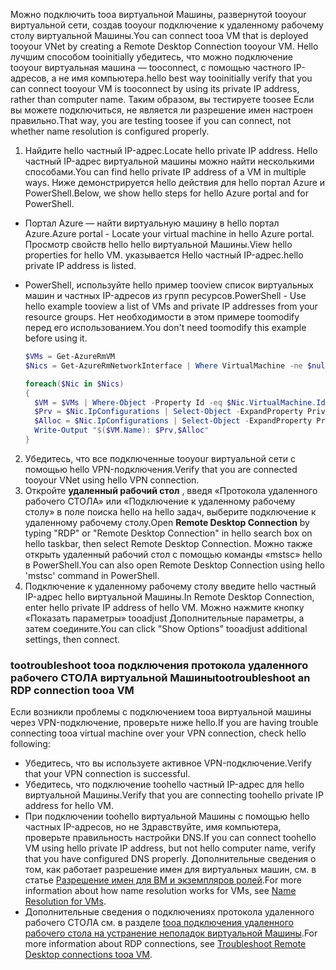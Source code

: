 <span data-ttu-id="df108-101">Можно подключить tooa виртуальной Машины, развернутой tooyour виртуальной сети, создав tooyour подключение к удаленному рабочему столу виртуальной Машины.</span><span class="sxs-lookup"><span data-stu-id="df108-101">You can connect tooa VM that is deployed tooyour VNet by creating a Remote Desktop Connection tooyour VM.</span></span> <span data-ttu-id="df108-102">Hello лучшим способом tooinitially убедитесь, что можно подключение tooyour виртуальная машина — tooconnect, с помощью частного IP-адресов, а не имя компьютера.</span><span class="sxs-lookup"><span data-stu-id="df108-102">hello best way tooinitially verify that you can connect tooyour VM is tooconnect by using its private IP address, rather than computer name.</span></span> <span data-ttu-id="df108-103">Таким образом, вы тестируете toosee Если вы можете подключиться, не является ли разрешение имен настроен правильно.</span><span class="sxs-lookup"><span data-stu-id="df108-103">That way, you are testing toosee if you can connect, not whether name resolution is configured properly.</span></span>

1. <span data-ttu-id="df108-104">Найдите hello частный IP-адрес.</span><span class="sxs-lookup"><span data-stu-id="df108-104">Locate hello private IP address.</span></span> <span data-ttu-id="df108-105">Hello частный IP-адрес виртуальной машины можно найти несколькими способами.</span><span class="sxs-lookup"><span data-stu-id="df108-105">You can find hello private IP address of a VM in multiple ways.</span></span> <span data-ttu-id="df108-106">Ниже демонстрируется hello действия для hello портал Azure и PowerShell.</span><span class="sxs-lookup"><span data-stu-id="df108-106">Below, we show hello steps for hello Azure portal and for PowerShell.</span></span>

  - <span data-ttu-id="df108-107">Портал Azure — найти виртуальную машину в hello портал Azure.</span><span class="sxs-lookup"><span data-stu-id="df108-107">Azure portal - Locate your virtual machine in hello Azure portal.</span></span> <span data-ttu-id="df108-108">Просмотр свойств hello hello виртуальной Машины.</span><span class="sxs-lookup"><span data-stu-id="df108-108">View hello properties for hello VM.</span></span> <span data-ttu-id="df108-109">указывается Hello частный IP-адрес.</span><span class="sxs-lookup"><span data-stu-id="df108-109">hello private IP address is listed.</span></span>

  - <span data-ttu-id="df108-110">PowerShell, используйте hello пример tooview список виртуальных машин и частных IP-адресов из групп ресурсов.</span><span class="sxs-lookup"><span data-stu-id="df108-110">PowerShell - Use hello example tooview a list of VMs and private IP addresses from your resource groups.</span></span> <span data-ttu-id="df108-111">Нет необходимости в этом примере toomodify перед его использованием.</span><span class="sxs-lookup"><span data-stu-id="df108-111">You don't need toomodify this example before using it.</span></span>

    ```powershell
    $VMs = Get-AzureRmVM
    $Nics = Get-AzureRmNetworkInterface | Where VirtualMachine -ne $null

    foreach($Nic in $Nics)
    {
      $VM = $VMs | Where-Object -Property Id -eq $Nic.VirtualMachine.Id
      $Prv = $Nic.IpConfigurations | Select-Object -ExpandProperty PrivateIpAddress
      $Alloc = $Nic.IpConfigurations | Select-Object -ExpandProperty PrivateIpAllocationMethod
      Write-Output "$($VM.Name): $Prv,$Alloc"
    }
    ```

2. <span data-ttu-id="df108-112">Убедитесь, что все подключенные tooyour виртуальной сети с помощью hello VPN-подключения.</span><span class="sxs-lookup"><span data-stu-id="df108-112">Verify that you are connected tooyour VNet using hello VPN connection.</span></span>
3. <span data-ttu-id="df108-113">Откройте **удаленный рабочий стол** , введя «Протокола удаленного рабочего СТОЛА» или «Подключение к удаленному рабочему столу» в поле поиска hello на hello задач, выберите подключение к удаленному рабочему столу.</span><span class="sxs-lookup"><span data-stu-id="df108-113">Open **Remote Desktop Connection** by typing "RDP" or "Remote Desktop Connection" in hello search box on hello taskbar, then select Remote Desktop Connection.</span></span> <span data-ttu-id="df108-114">Можно также открыть удаленный рабочий стол с помощью команды «mstsc» hello в PowerShell.</span><span class="sxs-lookup"><span data-stu-id="df108-114">You can also open Remote Desktop Connection using hello 'mstsc' command in PowerShell.</span></span> 
4. <span data-ttu-id="df108-115">Подключение к удаленному рабочему столу введите hello частный IP-адрес hello виртуальной Машины.</span><span class="sxs-lookup"><span data-stu-id="df108-115">In Remote Desktop Connection, enter hello private IP address of hello VM.</span></span> <span data-ttu-id="df108-116">Можно нажмите кнопку «Показать параметры» tooadjust Дополнительные параметры, а затем соедините.</span><span class="sxs-lookup"><span data-stu-id="df108-116">You can click "Show Options" tooadjust additional settings, then connect.</span></span>

### <a name="tootroubleshoot-an-rdp-connection-tooa-vm"></a><span data-ttu-id="df108-117">tootroubleshoot tooa подключения протокола удаленного рабочего СТОЛА виртуальной Машины</span><span class="sxs-lookup"><span data-stu-id="df108-117">tootroubleshoot an RDP connection tooa VM</span></span>

<span data-ttu-id="df108-118">Если возникли проблемы с подключением tooa виртуальной машины через VPN-подключение, проверьте ниже hello.</span><span class="sxs-lookup"><span data-stu-id="df108-118">If you are having trouble connecting tooa virtual machine over your VPN connection, check hello following:</span></span>

- <span data-ttu-id="df108-119">Убедитесь, что вы используете активное VPN-подключение.</span><span class="sxs-lookup"><span data-stu-id="df108-119">Verify that your VPN connection is successful.</span></span>
- <span data-ttu-id="df108-120">Убедитесь, что подключение toohello частный IP-адрес для hello виртуальной Машины.</span><span class="sxs-lookup"><span data-stu-id="df108-120">Verify that you are connecting toohello private IP address for hello VM.</span></span>
- <span data-ttu-id="df108-121">При подключении toohello виртуальной Машины с помощью hello частных IP-адресов, но не Здравствуйте, имя компьютера, проверьте правильность настройки DNS.</span><span class="sxs-lookup"><span data-stu-id="df108-121">If you can connect toohello VM using hello private IP address, but not hello computer name, verify that you have configured DNS properly.</span></span> <span data-ttu-id="df108-122">Дополнительные сведения о том, как работает разрешение имен для виртуальных машин, см. в статье [Разрешение имен для ВМ и экземпляров ролей](../articles/virtual-network/virtual-networks-name-resolution-for-vms-and-role-instances.md).</span><span class="sxs-lookup"><span data-stu-id="df108-122">For more information about how name resolution works for VMs, see [Name Resolution for VMs](../articles/virtual-network/virtual-networks-name-resolution-for-vms-and-role-instances.md).</span></span>
- <span data-ttu-id="df108-123">Дополнительные сведения о подключениях протокола удаленного рабочего СТОЛА см. в разделе [tooa подключения удаленного рабочего стола на устранение неполадок виртуальной Машины](../articles/virtual-machines/windows/troubleshoot-rdp-connection.md).</span><span class="sxs-lookup"><span data-stu-id="df108-123">For more information about RDP connections, see [Troubleshoot Remote Desktop connections tooa VM](../articles/virtual-machines/windows/troubleshoot-rdp-connection.md).</span></span>
